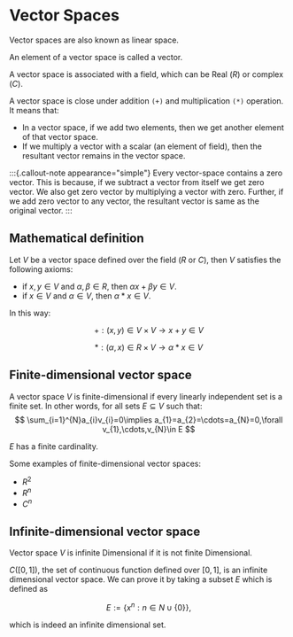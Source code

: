 # Vector Spaces

Vector spaces are also known as linear space.

An element of a vector space is called a vector.

A vector space is associated with a field, which can be Real ($R$) or complex ($C$).

A vector space is close under addition `(+)` and multiplication `(*)` operation. It means that:

- In a vector space, if we add two elements, then we get another element of that vector space.
- If we multiply a vector with a scalar (an element of field), then the resultant vector remains in the vector space.

:::{.callout-note appearance="simple"}
Every vector-space contains a zero vector. This is because, if we subtract a vector from itself we get zero vector. We also get zero vector by multiplying a vector with zero. Further, if we add  zero vector to any vector, the resultant vector is same as the original vector.
:::

## Mathematical definition

Let $V$ be a vector space defined over the field ($R$ or $C$), then $V$ satisfies the following axioms:

- if $x, y \in V$ and $\alpha, \beta \in R$, then $\alpha x + \beta y \in V$.
- if $x \in V$ and $\alpha \in V$, then $\alpha * x \in V$.

In this way:

$$
+: (x,y) \in V \times V \rightarrow x+y \in V
$$

$$
*: (\alpha,x) \in R \times V \rightarrow \alpha* x \in V
$$

## Finite-dimensional vector space

A vector space $V$ is finite-dimensional if every linearly independent set is a finite set. In other words, for all sets $E \subseteq V$ such that:
$$
\sum_{i=1}^{N}a_{i}v_{i}=0\implies a_{1}=a_{2}=\cdots=a_{N}=0,\forall v_{1},\cdots,v_{N}\in E
$$

$E$ has a finite cardinality.

Some examples of finite-dimensional vector spaces:

- $R^{2}$
- $R^{n}$
- $C^{n}$

## Infinite-dimensional vector space

Vector space $V$ is infinite Dimensional if it is not finite Dimensional.

$C([0,1])$, the set of continuous function defined over $[0,1]$, is an infinite dimensional vector space. We can prove it by taking a subset $E$ which is defined as

$$
E := \left\{ x^{n}:n\in N\cup\{0\}\right\},
$$

which is indeed an infinite dimensional set.
